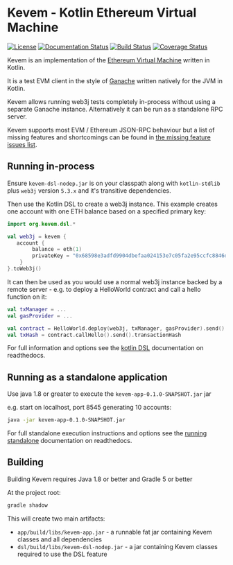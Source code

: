 # Kevem - Kotlin Ethereum Virtual Machine

[![License](https://img.shields.io/badge/License-Apache%202.0-blue.svg)](https://opensource.org/licenses/Apache-2.0)
[![Documentation Status](https://readthedocs.org/projects/kevem/badge/?version=latest)](https://kevem.readthedocs.io/en/latest/?badge=latest)
[![Build Status](https://travis-ci.org/wjsrobertson/kevem.svg?branch=master)](https://travis-ci.org/wjsrobertson/kevem)
[![Coverage Status](https://codecov.io/gh/wjsrobertson/kevem/branch/master/graph/badge.svg)](https://codecov.io/gh/wjsrobertson/kevem)

Kevem is an implementation of the [Ethereum Virtual Machine](https://www.ethereum.org/) written in Kotlin.

It is a test EVM client in the style of [Ganache](https://www.trufflesuite.com/ganache) written natively for the JVM in Kotlin. 

Kevem allows running web3j tests completely in-process without using a separate Ganache instance. Alternatively it can be run as a standalone RPC server.

Kevem supports most EVM / Ethereum JSON-RPC behaviour but a list of missing features and shortcomings can be found in [the missing feature issues list](https://github.com/wjsrobertson/kevem/labels/missing%20feature). 

## Running in-process 

Ensure `kevem-dsl-nodep.jar` is on your classpath along with `kotlin-stdlib` plus `web3j` version `5.3.x` and it's transitive dependencies.  

Then use the Kotlin DSL to create a web3j instance. This example creates one account with one ETH balance based on a specified primary key:

```kotlin
import org.kevem.dsl.*

val web3j = kevem {
   account {
        balance = eth(1)
        privateKey = "0x68598e3adfd9904dbefaa024153e7c05fa2e95ccfc8846d80bd7f973cbce5395"
    }
}.toWeb3j()
```

It can then be used as you would use a normal web3j instance backed by a remote server - e.g. to deploy a HelloWorld contract and call a hello function on it: 

```kotlin
val txManager = ...
val gasProvider = ...

val contract = HelloWorld.deploy(web3j, txManager, gasProvider).send()
val txHash = contract.callHello().send().transactionHash
```

For full information and options see the [kotlin DSL](https://kevem.readthedocs.io/en/latest/kotlin-dsl.html) documentation on readthedocs.

## Running as a standalone application

Use java 1.8 or greater to execute the `kevem-app-0.1.0-SNAPSHOT.jar` jar 

e.g. start on localhost, port 8545 generating 10 accounts:

```bash
java -jar kevem-app-0.1.0-SNAPSHOT.jar
```

For full standalone execution instructions and options see the [running standalone](https://kevem.readthedocs.io/en/latest/running-standalone.html) documentation on readthedocs.

## Building

Building Kevem requires Java 1.8 or better and Gradle 5 or better

At the project root:

```bash
gradle shadow
```

This will create two main artifacts:

* `app/build/libs/kevem-app.jar` - a runnable fat jar containing Kevem classes and all dependencies
* `dsl/build/libs/kevem-dsl-nodep.jar` - a jar containing Kevem classes required to use the DSL feature

